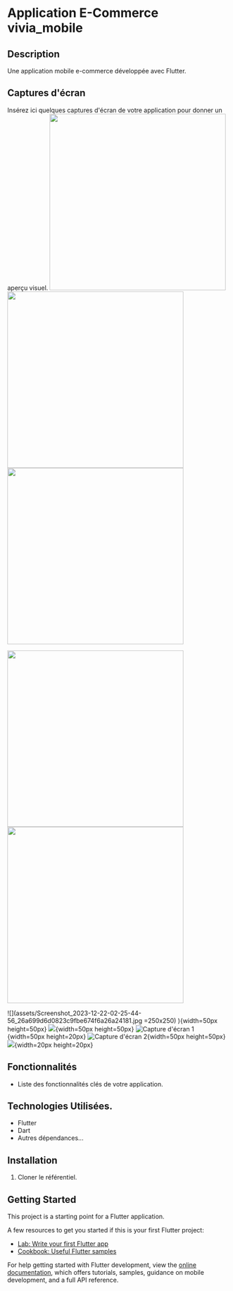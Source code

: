 #  Application E-Commerce vivia_mobile


## Description
Une application mobile e-commerce développée avec Flutter.

## Captures d'écran
Insérez ici quelques captures d'écran de votre application pour donner un aperçu visuel.
<img src="assets/Screenshot_2023-12-22-02-25-44-56_26a699d6d0823c9fbe674f6a26a24181.jpg"  width="400" height="400" /> 
<img src="Screenshot_2023-12-22-02-25-36-15_26a699d6d0823c9fbe674f6a26a24181.jpg"  width="400" height="400" />  
<img src="Screenshot_2023-12-22-02-52-59-60_26a699d6d0823c9fbe674f6a26a24181.jpg"  width="400" height="400" />  
 
<img src="Screenshot_2023-12-22-02-52-59-60_26a699d6d0823c9fbe674f6a26a24181.jpg"  width="400" height="400" /> 

<img src="assets/Screenshot_2023-12-22-05-10-22-23_26a699d6d0823c9fbe674f6a26a24181.jpg"  width="400" height="400" /> 

![](assets/Screenshot_2023-12-22-02-25-44-56_26a699d6d0823c9fbe674f6a26a24181.jpg =250x250) ){width=50px height=50px}
![](Screenshot_2023-12-22-02-25-36-15_26a699d6d0823c9fbe674f6a26a24181.jpg){width=50px height=50px}
![Capture d'écran 1](Screenshot_2023-12-22-04-43-05-19_26a699d6d0823c9fbe674f6a26a24181.jpg){width=50px height=20px}
![Capture d'écran 2](Screenshot_2023-12-22-02-52-59-60_26a699d6d0823c9fbe674f6a26a24181.jpg){width=50px height=50px}
![](assets/Screenshot_2023-12-22-05-10-22-23_26a699d6d0823c9fbe674f6a26a24181.jpg){width=20px height=20px}
## Fonctionnalités
- Liste des fonctionnalités clés de votre application.

## Technologies Utilisées.
- Flutter
- Dart
- Autres dépendances...

## Installation
1. Cloner le référentiel.

## Getting Started

This project is a starting point for a Flutter application.

A few resources to get you started if this is your first Flutter project:

- [Lab: Write your first Flutter app](https://docs.flutter.dev/get-started/codelab)
- [Cookbook: Useful Flutter samples](https://docs.flutter.dev/cookbook)

For help getting started with Flutter development, view the
[online documentation](https://docs.flutter.dev/), which offers tutorials,
samples, guidance on mobile development, and a full API reference.
